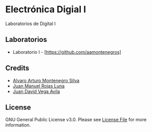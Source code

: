 # Electrónica Digial I

Laboratorios de Digital I

## Laboratorios

- Laboratorio I - [https://github.com/aamontenegros]

## Credits

- [Alvaro Arturo Montenegro Silva](https://github.com/aamontenegros)
- [Juan Manuel Rojas Luna](https://github.com/JuanLunaG)
- [Juan David Vega Avila](https://github.com/JuanD272)

## License

GNU General Public License v3.0. Please see [License File](LICENSE) for more information.
